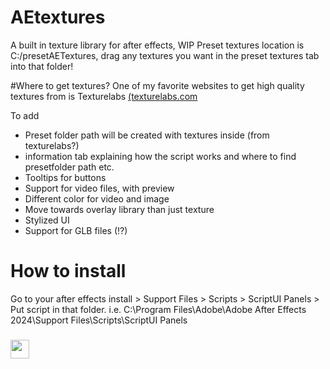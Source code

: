 # AEtextures
A built in texture library for after effects, WIP
Preset textures location is C:/presetAETextures, drag any textures you want in the preset textures tab into that folder!

#Where to get textures?
One of my favorite websites to get high quality textures from is Texturelabs [(texturelabs.com](https://texturelabs.org/)

To add
+ Preset folder path will be created with textures inside (from texturelabs?)
+ information tab explaining how the script works and where to find presetfolder path etc.
+ Tooltips for buttons
+ Support for video files, with preview
+ Different color for video and image
+ Move towards overlay library than just texture
+ Stylized UI
+ Support for GLB files (!?)

# How to install
Go to your after effects install > Support Files > Scripts > ScriptUI Panels > Put script in that folder. 
i.e. C:\Program Files\Adobe\Adobe After Effects 2024\Support Files\Scripts\ScriptUI Panels
 
<h3 align="left"><img src = "https://raw.githubusercontent.com/MartinHeinz/MartinHeinz/master/wave.gif" width = 30px>
